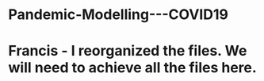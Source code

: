 # Pandemic-Modelling---COVID19
# Francis - I reorganized the files. We will need to achieve all the files here.

